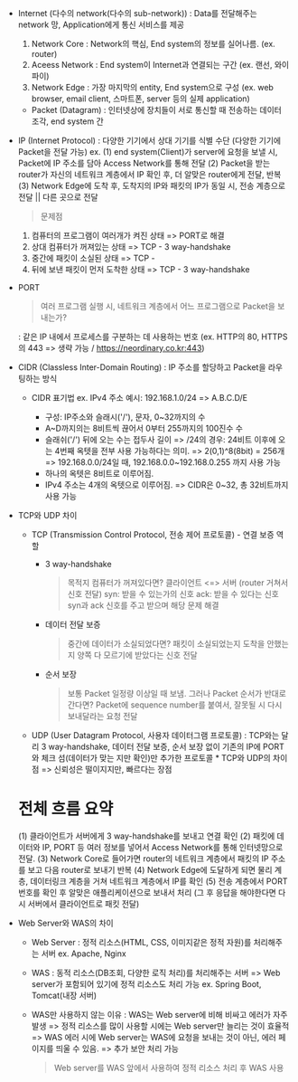 - Internet (다수의 network(다수의 sub-network))
  : Data를 전달해주는 network 망, Application에게 통신 서비스를 제공

  1. Network Core
     : Network의 핵심, End system의 정보를 실어나름. (ex. router)
  2. Aceess Network
     : End system이 Internet과 연결되는 구간 (ex. 랜선, 와이파이)
  3. Network Edge
     : 가장 마지막의 entity, End system으로 구성 (ex. web browser, email client, 스마트폰, server 등의 실제 application)

  - Packet (Datagram)
    : 인터넷상에 장치들이 서로 통신할 때 전송하는 데이터 조각, end system 간

- IP (Internet Protocol)
  : 다양한 기기에서 상대 기기를 식별 수단 (다양한 기기에 Packet을 전달 가능)
  ex.
  (1) end system(Client)가 server에 요청을 보낼 시, Packet에 IP 주소를 담아 Access Network를 통해 전달
  (2) Packet을 받는 router가 자신의 네트워크 계층에서 IP 확인 후, 더 알맞은 router에게 전달, 반복
  (3) Network Edge에 도착 후, 도착지의 IP와 패킷의 IP가 동일 시, 전송 계층으로 전달 || 다른 곳으로 전달

  > 문제점

  1. 컴퓨터의 프로그램이 여러개가 켜진 상태 => PORT로 해결
  2. 상대 컴퓨터가 꺼져있는 상태 => TCP - 3 way-handshake
  3. 중간에 패킷이 소실된 상태 => TCP -
  4. 뒤에 보낸 패킷이 먼저 도착한 상태 => TCP - 3 way-handshake

- PORT

  > 여러 프로그램 실행 시, 네트워크 계층에서 어느 프로그램으로 Packet을 보내는가?

  : 같은 IP 내에서 프로세스를 구분하는 데 사용하는 번호 (ex. HTTP의 80, HTTPS의 443 => 생략 가능 / https://neordinary.co.kr:443)

- CIDR (Classless Inter-Domain Routing)
  : IP 주소를 할당하고 Packet을 라우팅하는 방식

  - CIDR 표기법
    ex. IPv4 주소 예시: 192.168.1.0/24 => A.B.C.D/E

    - 구성: IP주소와 슬래시('/'), 문자, 0~32까지의 수
    - A~D까지의는 8비트씩 끊어서 0부터 255까지의 100진수 수
    - 슬래쉬('/') 뒤에 오는 수는 접두사 길이
      => /24의 경우: 24비트 이후에 오는 4번째 옥텟을 전부 사용 가능하다는 의미.
      => 2(0,1)^8(8bit) = 256개
      => 192.168.0.0/24일 때, 192.168.0.0~192.168.0.255 까지 사용 가능
    - 하나의 옥텟은 8비트로 이루어짐.
    - IPv4 주소는 4개의 옥텟으로 이루어짐.
      => CIDR은 0~32, 총 32비트까지 사용 가능

- TCP와 UDP 차이

  - TCP (Transmission Control Protocol, 전송 제어 프로토콜) - 연결 보증 역할

    - 3 way-handshake

      > 목적지 컴퓨터가 꺼져있다면?
      > 클라이언트 <=> 서버 (router 거쳐서 신호 전달)
      > syn: 받을 수 있는가의 신호
      > ack: 받을 수 있다는 신호
      > syn과 ack 신호를 주고 받으며 해당 문제 해결

    - 데이터 전달 보증

      > 중간에 데이터가 소실되었다면?
      > 패킷이 소실되었는지 도착을 안했는지 양쪽 다 모르기에 받았다는 신호 전달

    - 순서 보장
      > 보통 Packet 일정량 이상일 때 보냄. 그러나 Packet 순서가 반대로 간다면?
      > Packet에 sequence number를 붙여서, 잘못될 시 다시 보내달라는 요청 전달

  - UDP (User Datagram Protocol, 사용자 데이터그램 프로토콜)
    : TCP와는 달리 3 way-handshake, 데이터 전달 보증, 순서 보장 없이 기존의 IP에 PORT와 체크 섬(데이터가 맞는 지만 확인)만 추가한 프로토콜 \* TCP와 UDP의 차이점
    => 신뢰성은 떨이지지만, 빠르다는 장점

  # 전체 흐름 요약

  (1) 클라이언트가 서버에게 3 way-handshake를 보내고 연결 확인
  (2) 패킷에 데이터와 IP, PORT 등 여러 정보를 넣어서 Access Network를 통해 인터넷망으로 전달.
  (3) Network Core로 들어가면 router의 네트워크 계층에서 패킷의 IP 주소를 보고 다음 router로 보내기 반복
  (4) Network Edge에 도달하게 되면 물리 계층, 데이터링크 계층을 거쳐 네트워크 계층에서 IP를 확인
  (5) 전송 계층에서 PORT 번호를 확인 후 알맞은 애플리케이션으로 보내서 처리
  (그 후 응답을 해야한다면 다시 서버에서 클라이언트로 패킷 전달)

- Web Server와 WAS의 차이

  - Web Server
    : 정적 리소스(HTML, CSS, 이미지같은 정적 자원)를 처리해주는 서버
    ex. Apache, Nginx

  - WAS
    : 동적 리소스(DB조회, 다양한 로직 처리)를 처리해주는 서버
    => Web server가 포함되어 있기에 정적 리소스도 처리 가능
    ex. Spring Boot, Tomcat(내장 서버)

  - WAS만 사용하지 않는 이유
    : WAS는 Web server에 비해 비싸고 에러가 자주 발생
    => 정적 리소스를 많이 사용할 시에는 Web server만 늘리는 것이 효율적
    => WAS 에러 시에 Web server는 WAS에 요청을 보내는 것이 아닌, 에러 페이지를 띄울 수 있음.
    => 추가 보안 처리 가능
    > Web server를 WAS 앞에서 사용하여 정적 리소스 처리 후 WAS 사용
